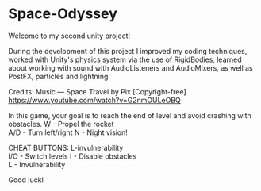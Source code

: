 # Space-Odyssey
 Welcome to my second unity project!

 During the development of this project I improved my coding techniques, worked with Unity's physics system via the use of RigidBodies, learned about working with sound with AudioListeners and AudioMixers, as well as PostFX, particles and lightning. 

 Credits:
Music — Space Travel by Pix [Copyright-free]
https://www.youtube.com/watch?v=G2nmOULeOBQ

 In this game, your goal is to reach the end of level and avoid  crashing with obstacles.
W - Propel the rocket   
A/D - Turn left/right
N - Night vision!

 CHEAT BUTTONS:
L-invulnerability    
I/O - Switch levels
I - Disable obstacles  
L - Invulnerability
               
Good luck!

